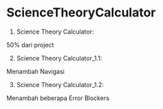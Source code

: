 # ScienceTheoryCalculator

1. Science Theory Calculator:

50% dari project

2. Science Theory Calculator_1.1:

Menambah Navigasi

3. Science Theory Calculator_1.2:

Menambah beberapa Error Blockers
